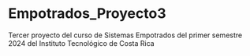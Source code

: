 # Empotrados_Proyecto3
Tercer proyecto del curso de Sistemas Empotrados del primer semestre 2024 del Instituto Tecnológico de Costa Rica



